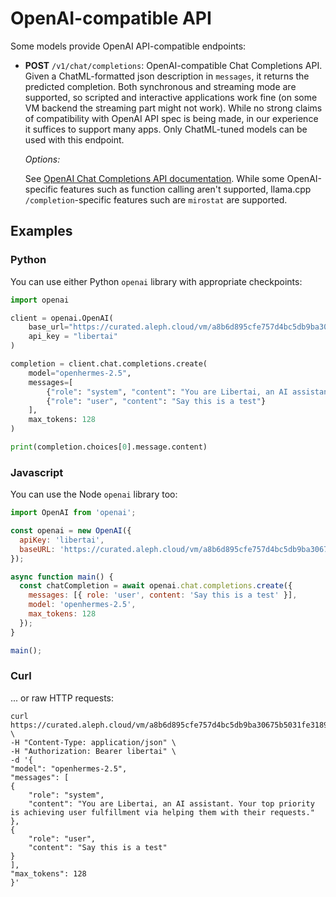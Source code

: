 # OpenAI-compatible API

Some models provide OpenAI API-compatible endpoints:

-   **POST** `/v1/chat/completions`: OpenAI-compatible Chat Completions API. Given a ChatML-formatted json description in `messages`, it returns the predicted completion. Both synchronous and streaming mode are supported, so scripted and interactive applications work fine (on some VM backend the streaming part might not work). While no strong claims of compatibility with OpenAI API spec is being made, in our experience it suffices to support many apps. Only ChatML-tuned models can be used with this endpoint.

    *Options:*

    See [OpenAI Chat Completions API documentation](https://platform.openai.com/docs/api-reference/chat). While some OpenAI-specific features such as function calling aren't supported, llama.cpp `/completion`-specific features such are `mirostat` are supported.

## Examples

### Python

You can use either Python `openai` library with appropriate checkpoints:

```python
import openai

client = openai.OpenAI(
    base_url="https://curated.aleph.cloud/vm/a8b6d895cfe757d4bc5db9ba30675b5031fe3189a99a14f13d5210c473220caf/v1/", # For OpenHermes-2.5
    api_key = "libertai"
)

completion = client.chat.completions.create(
    model="openhermes-2.5",
    messages=[
        {"role": "system", "content": "You are Libertai, an AI assistant. Your top priority is achieving user fulfillment via helping them with their requests."},
        {"role": "user", "content": "Say this is a test"}
    ],
    max_tokens: 128
)

print(completion.choices[0].message.content)
```

### Javascript

You can use the Node `openai` library too:

```javascript
import OpenAI from 'openai';

const openai = new OpenAI({
  apiKey: 'libertai',
  baseURL: 'https://curated.aleph.cloud/vm/a8b6d895cfe757d4bc5db9ba30675b5031fe3189a99a14f13d5210c473220caf/v1/' // For OpenHermes-2.5
});

async function main() {
  const chatCompletion = await openai.chat.completions.create({
    messages: [{ role: 'user', content: 'Say this is a test' }],
    model: 'openhermes-2.5',
    max_tokens: 128
  });
}

main();
```

### Curl

... or raw HTTP requests:

```shell
curl https://curated.aleph.cloud/vm/a8b6d895cfe757d4bc5db9ba30675b5031fe3189a99a14f13d5210c473220caf/v1/chat/completions \
-H "Content-Type: application/json" \
-H "Authorization: Bearer libertai" \
-d '{
"model": "openhermes-2.5",
"messages": [
{
    "role": "system",
    "content": "You are Libertai, an AI assistant. Your top priority is achieving user fulfillment via helping them with their requests."
},
{
    "role": "user",
    "content": "Say this is a test"
}
],
"max_tokens": 128
}'
```

